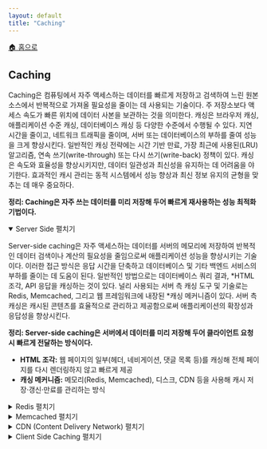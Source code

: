 ```yaml
---
layout: default
title: "Caching"
---
```


<p class="breadcrumb"><a href="/cs_study/home.html">🏠 홈으로</a></p>

<section>
  <h2>Caching</h2>
  <p>
    Caching은 컴퓨팅에서 자주 액세스하는 데이터를 빠르게 저장하고 검색하여 느린 원본 소스에서 반복적으로 가져올 필요성을 줄이는 데 사용되는 기술이다. 주 저장소보다 액세스 속도가 빠른 위치에 데이터 사본을 보관하는 것을 의미한다. 캐싱은 브라우저 캐싱, 애플리케이션 수준 캐싱, 데이터베이스 캐싱 등 다양한 수준에서 수행될 수 있다. 지연 시간을 줄이고, 네트워크 트래픽을 줄이며, 서버 또는 데이터베이스의 부하를 줄여 성능을 크게 향상시킨다. 일반적인 캐싱 전략에는 시간 기반 만료, 가장 최근에 사용된(LRU) 알고리즘, 연속 쓰기(write-through) 또는 다시 쓰기(write-back) 정책이 있다. 캐싱은 속도와 효율성을 향상시키지만, 데이터 일관성과 최신성을 유지하는 데 어려움을 야기한다. 효과적인 캐시 관리는 동적 시스템에서 성능 향상과 최신 정보 유지의 균형을 맞추는 데 매우 중요하다.
  </p>
  <p><strong>정리: Caching은 자주 쓰는 데이터를 미리 저장해 두어 빠르게 재사용하는 성능 최적화 기법이다.</strong></p>
</section>

<details open>
<summary><span class="accordion-title">Server Side</span> <span class="indicator">펼치기</span></summary>
<div class="accordion-content">
  <p>
  Server-side caching은 자주 액세스하는 데이터를 서버의 메모리에 저장하여 반복적인 데이터 검색이나 계산의 필요성을 줄임으로써 애플리케이션 성능을 향상시키는 기술이다. 이러한 접근 방식은 응답 시간을 단축하고 데이터베이스 및 기타 백엔드 서비스의 부하를 줄이는 데 도움이 된다. 일반적인 방법으로는 데이터베이스 쿼리 결과, *HTML 조각, API 응답을 캐싱하는 것이 있다. 널리 사용되는 서버 측 캐싱 도구 및 기술로는 Redis, Memcached, 그리고 웹 프레임워크에 내장된 *캐싱 메커니즘이 있다. 서버 측 캐싱은 캐시된 콘텐츠를 효율적으로 관리하고 제공함으로써 애플리케이션의 확장성과 응답성을 향상시킨다.
  </p>
  <p><strong>정리: Server-side caching은 서버에서 데이터를 미리 저장해 두어 클라이언트 요청 시 빠르게 전달하는 방식이다.</strong></p>

  <ul>
    <li><strong>HTML 조각:</strong> 웹 페이지의 일부(헤더, 네비게이션, 댓글 목록 등)를 캐싱해 전체 페이지를 다시 렌더링하지 않고 빠르게 제공</li>
    <li><strong>캐싱 메커니즘:</strong> 메모리(Redis, Memcached), 디스크, CDN 등을 사용해 캐시 저장·갱신·만료를 관리하는 방식</li>
  </ul>

  <!-- 박스 추가 -->
  <details>
    <summary><span class="accordion-title">Redis </span> <span class="indicator">펼치기</span></summary>
    <div class="accordion-content">
      <p>
      Redis는 빠른 속도와 다재다능함으로 유명한 오픈소스 *인메모리 데이터 구조 저장소이다. 문자열, 리스트, 셋, 해시, 정렬된 셋 등 다양한 데이터 유형을 지원하고 캐싱, 세션 관리, 실시간 분석, *메시지 브로커링 등의 기능을 제공한다. Redis는 키-값 저장소로 작동하여 빠른 읽기 및 쓰기 작업을 지원하며, 애플리케이션의 성능과 확장성을 향상시키는 데 자주 사용된다. 디스크에 데이터를 저장하는 지속성 옵션, 고가용성을 위한 복제, 그리고 수평적 확장을 위한 *클러스터링을 지원한다. Redis는 데이터 액세스 지연 시간이 짧고 처리량이 높은 환경에서 널리 사용된다.
      </p>
      <p><strong>정리: Redis는 인메모리 기반의 고속 데이터 저장소로, 캐시·데이터베이스·메시지 브로커 역할을 수행한다.</strong></p>
      <ul>
        <li><strong>인메모리:</strong> 데이터를 디스크가 아닌 메모리에 저장해 읽기·쓰기 속도가 매우 빠른 방식</li>
        <li><strong>메시지 브로커링:</strong> Pub/Sub 구조로 서비스 간 메시지를 중계하고 비동기 통신을 가능하게 함</li>
        <li><strong>클러스터링:</strong> 데이터를 여러 노드에 분산 저장·처리하여 성능과 확장성을 높이고 장애 복구를 지원</li>
      </ul>
    </div>
  </details>

  <details>
    <summary><span class="accordion-title">Memcached </span> <span class="indicator">펼치기</span></summary>
    <div class="accordion-content">
      <p>
      Memcached(다양한 발음은 mem-cash-dee 또는 mem-cashed)는 범용 분산 메모리 캐싱 시스템이다. *동적 데이터베이스 기반 웹사이트의 속도를 높이기 위해 데이터와 객체를 *RAM에 캐싱하여 외부 데이터 소스(예: DB 또는 API)를 읽어야 하는 횟수를 줄이는 데 자주 사용된다. Memcached는 개정된 *BSD 라이선스에 따라 라이선스가 부여된 무료 오픈 소스 SW이다. Memcached는 *Unix 계열 운영 체제(*Linux 및 macOS)와 Microsoft Windows에서 실행된다. *libevent 라이브러리에 따라 실행 여부가 결정됩니다 . Memcached의 API는 여러 머신에 분산된 매우 큰 해시 테이블을 제공한다. 테이블이 가득 차면 후속 삽입 작업으로 인해 오래된 데이터가 가장 오래 전에 사용된 것(*LRU) 순으로 삭제된다. Memcached를 사용하는 애플리케이션은 일반적으로 요청 및 추가 작업을 RAM에 저장한 후 DB와 같은 느린 백업 저장소로 대체한다.
      </p>
      <p><strong>정리: Memcached는 RAM 기반의 분산 캐시 시스템으로, 동적 웹 애플리케이션의 DB 부하를 줄여 성능을 높인다.</strong></p>
      <ul>
        <li><strong>동적 DB:</strong> 요청 시마다 실시간으로 데이터를 생성·조회하는 데이터베이스</li>
        <li><strong>RAM:</strong> 휘발성 메모리로, 디스크보다 훨씬 빠른 읽기·쓰기 속도를 제공</li>
        <li><strong>BSD 라이선스:</strong> 수정·배포가 자유로운 오픈소스 라이선스.</li>
        <li><strong>Unix:</strong> 안정성과 멀티태스킹에 강한 다중 사용자 운영체제</li>
        <li><strong>Linux:</strong> Unix 계열의 오픈소스 운영체제</li>
        <li><strong>libevent 라이브러리:</strong> 비동기 이벤트 기반 네트워크 프로그래밍을 위한 C 라이브러리</li>
        <li><strong>LRU(Least Recently Used):</strong> 가장 오래 사용되지 않은 데이터를 먼저 제거하는 캐시 교체 알고리즘</li>
      </ul>
    </div>
  </details>

</div>
</details>

<details>
<summary><span class="accordion-title">CDN (Content Delivery Network) </span> <span class="indicator">펼치기</span></summary>
<div class="accordion-content">
  <p>
  콘텐츠 전송 네트워크(CDN) 서비스는 웹사이트의 고가용성 및 성능 향상을 목표로 한다. 이는 일반적으로 클라이언트 요청과 지리적으로 더 가까운 엔드포인트를 통해 웹사이트 자산과 콘텐츠를 빠르게 전송함으로써 달성된다.
  기존 상용 CDN(Amazon CloudFront, Akamai, CloudFlare, Fastly)은 이러한 목적으로 사용할 수 있는 전 세계 서버를 제공한다. CDN을 통해 자산과 콘텐츠를 제공하면 웹사이트 호스팅 대역폭을 줄이고, 추가적인 캐싱 계층을 제공하여 잠재적인 서비스 중단을 줄이며, 웹사이트 보안도 강화할 수 있다.
  </p>
  <p><strong>정리: CDN은 전 세계에 분산된 서버 네트워크로, 사용자와 가까운 위치에서 콘텐츠를 제공해 속도와 안정성을 높인다.</strong></p>

  <ul>
    <li><strong>엔드포인트:</strong> 클라이언트가 요청을 보내고 응답을 받는 네트워크 접속 지점</li>
      <ul><li>예: API URL, CDN 서버 주소</li></ul>
  </ul>

</div>
</details>

<details>
<summary><span class="accordion-title">Client Side Caching </span> <span class="indicator">펼치기</span></summary>
<div class="accordion-content">
  <p>
  Client Side Caching은 웹 브라우저나 애플리케이션이 성능을 향상시키고 서버 부하를 줄이기 위해 사용자 기기에 데이터를 로컬로 저장하는 기술이다. 웹 페이지, 이미지, 스크립트 및 기타 리소스의 사본을 클라이언트 시스템에 저장하여 후속 방문 시 더 빠르게 액세스할 수 있도록 한다. 최신 브라우저는 HTTP 캐싱(Cache-Control 및 ETag와 같은 헤더 사용), 오프라인 기능을 위한 서비스 워커, 로컬 스토리지 API 등 다양한 캐싱 메커니즘을 구현한다. 클라이언트 측 캐싱은 네트워크 트래픽과 로드 시간을 크게 줄여 특히 느린 연결 환경에서 사용자 경험을 향상시킨다. 하지만 성능 향상과 최신 콘텐츠 제공의 필요성 사이에서 균형을 맞추기 위해서는 신중한 관리가 필요하다. 개발자는 적절한 캐시 무효화 전략을 구현하고 중요한 업데이트에 대한 캐시 버스팅(cache-busting) 기법을 고려해야 한다. 효과적인 클라이언트 측 캐싱은 서버 리소스 사용량을 최소화하면서 반응성이 뛰어나고 효율적인 웹 애플리케이션을 구축하는 데 필수적이다.
  </p>
  <p><strong>정리: Client Side Caching은 브라우저나 앱이 데이터를 로컬에 저장해 서버 요청 없이 빠르게 재사용하는 방식이다.</strong></p>

  <ul>
    <li><strong>서비스 워커(Service Worker):</strong> 브라우저 백그라운드에서 동작하며, 네트워크 요청 가로채기·오프라인 캐시·푸시 알림 등을 처리하는 스크립트</li>
    <li><strong>로컬 스토리지 API(Local Storage API):</strong> 브라우저에 키-값 형태로 데이터를 영구 저장할 수 있는 웹 스토리지 API</li>
    <li><strong>캐시 버스팅(Cache Busting):</strong> 파일 이름에 버전이나 해시 값을 붙여 브라우저가 오래된 캐시를 사용하지 않고 최신 파일을 받아오게 하는 기법</li>
  </ul>

</div>
</details>
